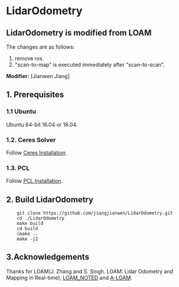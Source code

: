 # LidarOdometry
## LidarOdometry is modified from LOAM

The changes are as follows:
1. remove ros.
2. "scan-to-map" is executed immediately after "scan-to-scan".

**Modifier:** [Jianwen Jiang]


## 1. Prerequisites
### 1.1 **Ubuntu**
Ubuntu 64-bit 16.04 or 18.04.

### 1.2. **Ceres Solver**
Follow [Ceres Installation](http://ceres-solver.org/installation.html).

### 1.3. **PCL**
Follow [PCL Installation](http://www.pointclouds.org/downloads/linux.html).


## 2. Build LidarOdometry

```
    git clone https://github.com/jiangjianwen/LidarOdometry.git
    cd ./LidarOdometry
    make build
    cd build
    cmake ..
    make -j2
```

## 3.Acknowledgements
Thanks for LOAM(J. Zhang and S. Singh. LOAM: Lidar Odometry and Mapping in Real-time), [LOAM_NOTED](https://github.com/cuitaixiang/LOAM_NOTED) and [A-LOAM](https://github.com/HKUST-Aerial-Robotics/A-LOAM).
